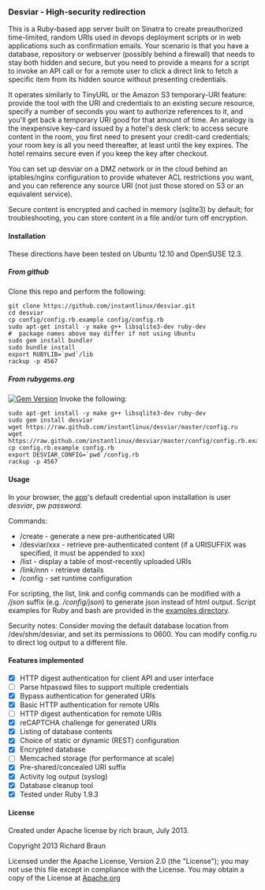 ### Desviar - High-security redirection ###

This is a Ruby-based app server built on Sinatra to create
preauthorized time-limited, random URIs used in devops deployment
scripts or in web applications such as confirmation emails.  Your
scenario is that you have a database, repository or webserver
(possibly behind a firewall) that needs to stay both hidden and
secure, but you need to provide a means for a script to invoke an API
call or for a remote user to click a direct link to fetch a specific
item from its hidden source without presenting credentials.

It operates similarly to TinyURL or the Amazon S3 temporary-URI
feature: provide the tool with the URI and credentials to an existing
secure resource, specify a number of seconds you want to authorize
references to it, and you'll get back a temporary URI good for that
amount of time.  An analogy is the inexpensive key-card issued by a
hotel's desk clerk: to access secure content in the room, you first
need to present your credit-card credentials; your room key is all you
need thereafter, at least until the key expires.  The hotel remains
secure even if you keep the key after checkout.

You can set up desviar on a DMZ network or in the cloud behind an
iptables/nginx configuration to provide whatever ACL restrictions you
want, and you can reference any source URI (not just those stored on
S3 or an equivalent service).

Secure content is encrypted and cached in memory (sqlite3) by default;
for troubleshooting, you can store content in a file and/or turn off
encryption.

#### Installation ####

These directions have been tested on Ubuntu 12.10 and OpenSUSE 12.3.

##### From github #####
Clone this repo and perform the following:

    git clone https://github.com/instantlinux/desviar.git
    cd desviar
    cp config/config.rb.example config/config.rb
    sudo apt-get install -y make g++ libsqlite3-dev ruby-dev
    #  package names above may differ if not using Ubuntu
    sudo gem install bundler
    sudo bundle install
    export RUBYLIB=`pwd`/lib
    rackup -p 4567

##### From rubygems.org #####
[![Gem Version](https://badge.fury.io/rb/desviar.png)](http://badge.fury.io/rb/desviar) Invoke the following:

    sudo apt-get install -y make g++ libsqlite3-dev ruby-dev
    sudo gem install desviar
    wget https://raw.github.com/instantlinux/desviar/master/config.ru
    wget https://raw.github.com/instantlinux/desviar/master/config/config.rb.example
    cp config.rb.example config.rb
    export DESVIAR_CONFIG=`pwd`/config.rb
    rackup -p 4567

#### Usage ####

In your browser, the [app](http://localhost:4567)'s default credential upon installation is user _desviar_, pw _password_.

Commands:
* /create - generate a new pre-authenticated URI
* /desviar/xxx - retrieve pre-authenticated content (if a URISUFFIX was specified, it must be appended to xxx)
* /list   - display a table of most-recently uploaded URIs
* /link/nnn - retrieve details
* /config - set runtime configuration

For scripting, the list, link and config commands can be modified with a _/json_ suffix (e.g. _/config/json_) to generate json instead of html output.  Script examples for Ruby and bash are provided in the [examples directory](https://github.com/instantlinux/desviar/tree/master/examples).

Security notes:
Consider moving the default database location from /dev/shm/desviar, and set its permissions to 0600. You can modify config.ru to direct log output to a different file.

#### Features implemented ####

- [x] HTTP digest authentication for client API and user interface
- [ ] Parse htpasswd files to support multiple credentials
- [x] Bypass authentication for generated URIs
- [x] Basic HTTP authentication for remote URIs
- [ ] HTTP digest authentication for remote URIs
- [x] reCAPTCHA challenge for generated URIs
- [x] Listing of database contents
- [x] Choice of static or dynamic (REST) configuration
- [x] Encrypted database
- [ ] Memcached storage (for performance at scale)
- [x] Pre-shared/concealed URI suffix
- [x] Activity log output (syslog)
- [x] Database cleanup tool
- [x] Tested under Ruby 1.9.3

#### License ####

Created under Apache license by rich braun, July 2013.

 Copyright 2013 Richard Braun

   Licensed under the Apache License, Version 2.0 (the "License");
   you may not use this file except in compliance with the License.
   You may obtain a copy of the License at 
       [Apache.org](http://www.apache.org/licenses/LICENSE-2.0)
